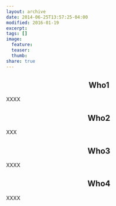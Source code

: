 ```yaml
---
layout: archive
date: 2014-06-25T13:57:25-04:00
modified: 2016-01-19
excerpt:
tags: []
image:
  feature:
  teaser:
  thumb:
share: true
---
```




<div class="tiles">

<div class="tile">
  <h2 class="post-title"  style="text-align: center; width: 100%;" itemprop="headline">Who1</h2>
  <p class="post-excerpt">XXXX </p>
</div><!-- /.tile -->

<div class="tile">
  <h2 class="post-title" style="text-align: center; width: 100%;" itemprop="headline">Who2</h2>
  <p class="post-excerpt"> XXX</p>
</div><!-- /.tile -->

<div class="tile">
  <h2 class="post-title" style="text-align: center; width: 100%;" itemprop="headline">Who3</h2>
  <p class="post-excerpt">XXXX</p>
</div><!-- /.tile -->


<div class="tile">
  <h2 class="post-title" style="text-align: center; width: 100%;" itemprop="headline">Who4</h2>
  <p class="post-excerpt">XXXX</p>
</div><!-- /.tile -->


</div><!-- /.tiles -->




